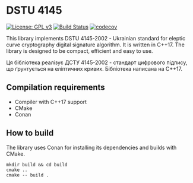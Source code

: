 # DSTU 4145

[![License: GPL v3](https://img.shields.io/badge/License-GPLv3-blue.svg)](https://www.gnu.org/licenses/gpl-3.0)
[![Build Status](https://travis-ci.com/shamray/dstu4145.svg?branch=master)](https://travis-ci.com/shamray/dstu4145)
[![codecov](https://codecov.io/gh/shamray/dstu4145/branch/master/graph/badge.svg?token=8iGWXl8Lfu)](https://codecov.io/gh/shamray/dstu4145)

This library implements DSTU 4145-2002 - Ukrainian standard for
eleptic curve cryptography digital signature algorithm. It is
written in C++17. The library is designed to be compact, efficient
and easy to use.

Ця бібліотека реалізує ДСТУ 4145-2002 - стандарт цифрового підпису,
що ґрунтується на еліптичних кривих. Бібліотека написана на C++17.

## Compilation requirements
* Compiler with C++17 support
* CMake
* Conan

## How to build

The library uses Conan for installing its dependencies and builds
with CMake. 

```shell
mkdir build && cd build
cmake .. 
cmake -- build .
```

